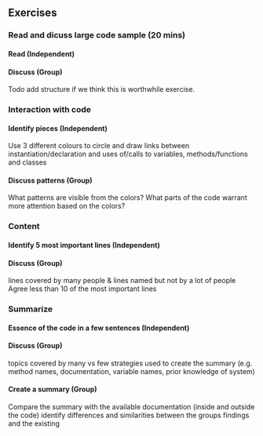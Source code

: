 ## Exercises

### Read and dicuss large code sample (20 mins)
#### Read (Independent)
#### Discuss (Group)
Todo add structure if we think this is worthwhile exercise.

### Interaction with code
#### Identify pieces (Independent)
Use 3 different colours to circle and draw links between instantiation/declaration and uses of/calls to variables, methods/functions and classes

#### Discuss patterns (Group)
What patterns are visible from the colors? What parts of the code warrant more attention based on the colors?

### Content
#### Identify 5 most important lines (Independent)

#### Discuss (Group)
lines covered by many people & lines named but not by a lot of people
Agree less than 10 of the most important lines

### Summarize
#### Essence of the code in a few sentences (Independent)
#### Discuss (Group)
topics covered by many vs few
strategies used to create the summary (e.g. method names, documentation, variable names, prior knowledge of system)

#### Create a summary (Group)
Compare the summary with the available documentation (inside and outside the code)
identify differences and similarities between the groups findings and the existing
